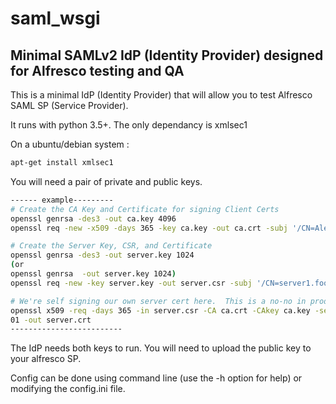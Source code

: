 # saml_wsgi
## Minimal SAMLv2 IdP (Identity Provider) designed for Alfresco testing and QA


This is a minimal IdP (Identity Provider) that will allow you to test Alfresco SAML SP (Service Provider).

It runs with python 3.5+.
The only dependancy is xmlsec1

On a ubuntu/debian system :

```bash
apt-get install xmlsec1
```

You will need a pair of private and public keys.

```bash
------ example---------
# Create the CA Key and Certificate for signing Client Certs
openssl genrsa -des3 -out ca.key 4096
openssl req -new -x509 -days 365 -key ca.key -out ca.crt -subj '/CN=Alex CA'

# Create the Server Key, CSR, and Certificate
openssl genrsa -des3 -out server.key 1024
(or 
openssl genrsa  -out server.key 1024)
openssl req -new -key server.key -out server.csr -subj '/CN=server1.foo'

# We're self signing our own server cert here.  This is a no-no in production.
openssl x509 -req -days 365 -in server.csr -CA ca.crt -CAkey ca.key -set_serial 
01 -out server.crt
-------------------------
```

The IdP needs both keys to run.
You will need to upload the public key to your alfresco SP.

Config can be done using command line (use the -h option for help) or modifying the config.ini file.


